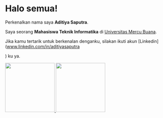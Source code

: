# Halo semua! 

Perkenalkan nama saya **Aditiya Saputra**.

Saya seorang **Mahasiswa Teknik Informatika** di [Universitas Mercu Buana](https://www.mercubuana.ac.id/id).

Jika kamu tertarik untuk berkenalan denganku, silakan ikuti akun [Linkedin](www.linkedin.com/in/aditiyasaputra

) ku ya.

<p align="left">
<a href="https://github.com/gilangadhan">
  <img height="160em" src="https://github-readme-stats-eight-theta.vercel.app/api?username=Ayasa18&show_icons=true&theme=algolia&include_all_commits=true&count_private=true"/>
  <img height="160em" src="https://github-readme-stats-eight-theta.vercel.app/api/top-langs/?username=Ayasa18&layout=compact&langs_count=8&theme=algolia"/>
</a>
</p>

